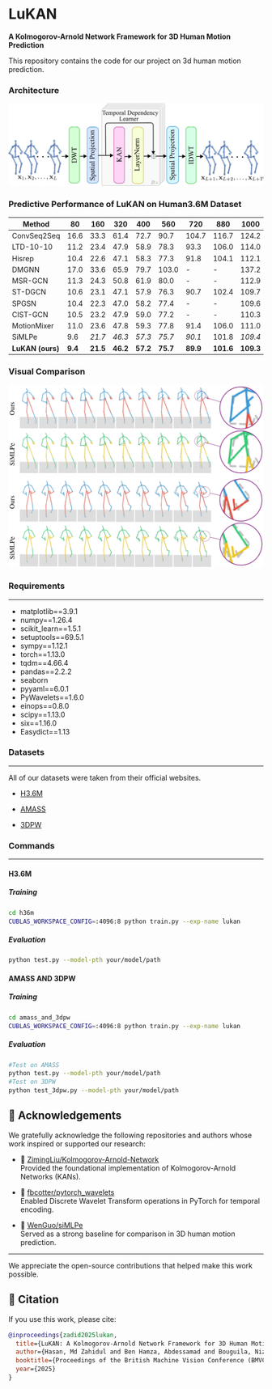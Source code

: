 # LuKAN
**A Kolmogorov-Arnold Network Framework for 3D Human Motion Prediction**

This repository contains the code for our project on 3d human motion prediction.

<h3>Architecture</h3>
<p align="center">
  <img src="Figures/Figure1.jpg" alt="LuKAN Architecture" width="700"/>
</p>


### Predictive Performance of LuKAN on Human3.6M Dataset

| Method            | 80   | 160  | 320  | 400  | 560  | 720  | 880  | 1000 |
|-------------------|------|------|------|------|------|------|------|------|
| ConvSeq2Seq       | 16.6 | 33.3 | 61.4 | 72.7 | 90.7 | 104.7| 116.7| 124.2|
| LTD-10-10         | 11.2 | 23.4 | 47.9 | 58.9 | 78.3 | 93.3 |106.0 |114.0 |
| Hisrep            | 10.4 | 22.6 | 47.1 | 58.3 | 77.3 | 91.8 |104.1 |112.1 |
| DMGNN             | 17.0 | 33.6 | 65.9 | 79.7 |103.0 |   -  |  -   |137.2 |
| MSR-GCN           | 11.3 | 24.3 | 50.8 | 61.9 | 80.0 |   -  |  -   |112.9 |
| ST-DGCN           | 10.6 | 23.1 | 47.1 | 57.9 | 76.3 | 90.7 |102.4 |109.7 |
| SPGSN             | 10.4 | 22.3 | 47.0 | 58.2 | 77.4 |  -   |  -   |109.6 |
| CIST-GCN          | 10.5 | 23.2 | 47.9 | 59.0 | 77.2 |  -   |  -   |110.3 |
| MotionMixer       | 11.0 | 23.6 | 47.8 | 59.3 | 77.8 | 91.4 |106.0 |111.0 |
| SiMLPe            |  9.6 |_21.7_|_46.3_|_57.3_|_75.7_|_90.1_|101.8|_109.4_|
| **LuKAN (ours)**  |**9.4**|**21.5**|**46.2**|**57.2**|**75.7**|**89.9**|**101.6**|**109.3**|

<h3>Visual Comparison</h3>
<p align="center">
  <img src="Figures/Figure2.jpg" alt="siMLPe vs LuKAN" width="700"/>
</p>



### Requirements
------
- matplotlib==3.9.1
- numpy==1.26.4
- scikit_learn==1.5.1
- setuptools==69.5.1
- sympy==1.12.1
- torch==1.13.0
- tqdm==4.66.4
- pandas==2.2.2
- seaborn
- pyyaml==6.0.1
- PyWavelets==1.6.0
- einops==0.8.0
- scipy==1.13.0
- six==1.16.0
- Easydict==1.13


### Datasets
------
All of our datasets were taken from their official websites.

- [H3.6M](http://vision.imar.ro/human3.6m/description.php)

- [AMASS](https://amass.is.tue.mpg.de/)

- [3DPW](https://virtualhumans.mpi-inf.mpg.de/3DPW/)

### Commands
------
#### H3.6M
##### Training
```bash
cd h36m
CUBLAS_WORKSPACE_CONFIG=:4096:8 python train.py --exp-name lukan
```
##### Evaluation
```bash
python test.py --model-pth your/model/path
```

#### AMASS AND 3DPW
##### Training
```bash
cd amass_and_3dpw
CUBLAS_WORKSPACE_CONFIG=:4096:8 python train.py --exp-name lukan
```
##### Evaluation
```bash
#Test on AMASS
python test.py --model-pth your/model/path 
#Test on 3DPW
python test_3dpw.py --model-pth your/model/path 
```

## 🙏 Acknowledgements

We gratefully acknowledge the following repositories and authors whose work inspired or supported our research:

- 🔗 [ZimingLiu/Kolmogorov-Arnold-Network](https://github.com/KindXiaoming/pykan)  
  Provided the foundational implementation of Kolmogorov-Arnold Networks (KANs).

- 🌊 [fbcotter/pytorch_wavelets](https://github.com/fbcotter/pytorch_wavelets)  
  Enabled Discrete Wavelet Transform operations in PyTorch for temporal encoding.

- 🧠 [WenGuo/siMLPe](https://github.com/dulucas/siMLPe)  
  Served as a strong baseline for comparison in 3D human motion prediction.

---

We appreciate the open-source contributions that helped make this work possible.



## 📖 Citation

If you use this work, please cite:

```bibtex
@inproceedings{zadid2025lukan,
  title={LuKAN: A Kolmogorov-Arnold Network Framework for 3D Human Motion Prediction},
  author={Hasan, Md Zahidul and Ben Hamza, Abdessamad and Bouguila, Nizar},
  booktitle={Proceedings of the British Machine Vision Conference (BMVC)},
  year={2025}
}

